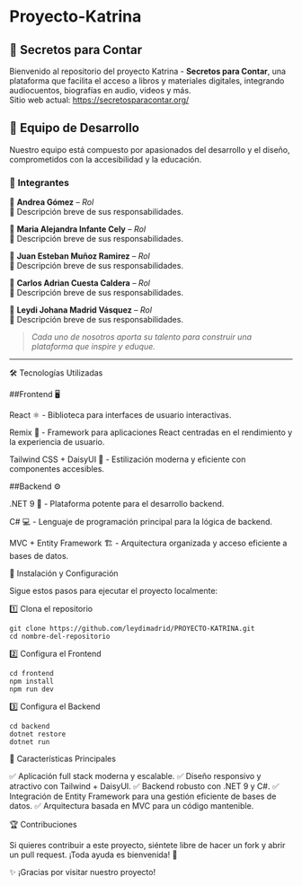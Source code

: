 # Proyecto-Katrina
## 📖 Secretos para Contar  
Bienvenido al repositorio del proyecto Katrina - **Secretos para Contar**, una plataforma que facilita el acceso a libros y materiales digitales, integrando audiocuentos, biografías en audio, videos y más.  
Sitio web actual: https://secretosparacontar.org/

## 👥 Equipo de Desarrollo  

Nuestro equipo está compuesto por apasionados del desarrollo y el diseño, comprometidos con la accesibilidad y la educación.  

### 🚀 **Integrantes**  

🔹 **Andrea Gómez** – *Rol*  
   📌 Descripción breve de sus responsabilidades.  

🔹 **Maria Alejandra Infante Cely** – *Rol*  
   📌 Descripción breve de sus responsabilidades.  

🔹 **Juan Esteban Muñoz Ramirez** – *Rol*  
   📌 Descripción breve de sus responsabilidades.  

🔹 **Carlos Adrian Cuesta Caldera** – *Rol*  
   📌 Descripción breve de sus responsabilidades.  

🔹 **Leydi Johana Madrid Vásquez** – *Rol*  
   📌 Descripción breve de sus responsabilidades.  
   
> *Cada uno de nosotros aporta su talento para construir una plataforma que inspire y eduque.*  

---  

🛠️ Tecnologías Utilizadas

##Frontend 🖥️

React ⚛️ - Biblioteca para interfaces de usuario interactivas.

Remix 🚀 - Framework para aplicaciones React centradas en el rendimiento y la experiencia de usuario.

Tailwind CSS + DaisyUI 🎨 - Estilización moderna y eficiente con componentes accesibles.

##Backend ⚙️

.NET 9 🔵 - Plataforma potente para el desarrollo backend.

C# 💻 - Lenguaje de programación principal para la lógica de backend.

MVC + Entity Framework 🏗️ - Arquitectura organizada y acceso eficiente a bases de datos.


🚀 Instalación y Configuración

Sigue estos pasos para ejecutar el proyecto localmente:

1️⃣ Clona el repositorio

```
git clone https://github.com/leydimadrid/PROYECTO-KATRINA.git
cd nombre-del-repositorio
```

2️⃣ Configura el Frontend

```
cd frontend
npm install
npm run dev
```

3️⃣ Configura el Backend

```
cd backend
dotnet restore
dotnet run
```

📌 Características Principales

✅ Aplicación full stack moderna y escalable.
✅ Diseño responsivo y atractivo con Tailwind + DaisyUI.
✅ Backend robusto con .NET 9 y C#.
✅ Integración de Entity Framework para una gestión eficiente de bases de datos.
✅ Arquitectura basada en MVC para un código mantenible.

🏆 Contribuciones

Si quieres contribuir a este proyecto, siéntete libre de hacer un fork y abrir un pull request. ¡Toda ayuda es bienvenida! 💪

✨ ¡Gracias por visitar nuestro proyecto!  
